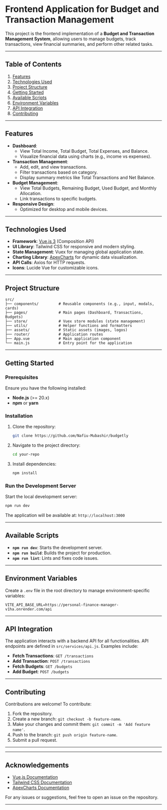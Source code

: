 # **Frontend Application for Budget and Transaction Management**

This project is the frontend implementation of a **Budget and Transaction Management System**, allowing users to manage budgets, track transactions, view financial summaries, and perform other related tasks.

---

## **Table of Contents**
1. [Features](#features)
2. [Technologies Used](#technologies-used)
3. [Project Structure](#project-structure)
4. [Getting Started](#getting-started)
5. [Available Scripts](#available-scripts)
6. [Environment Variables](#environment-variables)
7. [API Integration](#api-integration)
8. [Contributing](#contributing)
<!-- 9. [License](#license) -->

---

## **Features**
- **Dashboard**:
  - View Total Income, Total Budget, Total Expenses, and Balance.
  - Visualize financial data using charts (e.g., income vs expenses).
- **Transaction Management**:
  - Add, edit, and view transactions.
  - Filter transactions based on category.
  - Display summary metrics like Total Transactions and Net Balance.
- **Budget Management**:
  - View Total Budgets, Remaining Budget, Used Budget, and Monthly Allocation.
  - Link transactions to specific budgets.
- **Responsive Design**:
  - Optimized for desktop and mobile devices.

---

## **Technologies Used**
- **Framework**: [Vue.js 3](https://vuejs.org/) (Composition API)
- **UI Library**: Tailwind CSS for responsive and modern styling.
- **State Management**: Vuex for managing global application state.
- **Charting Library**: [ApexCharts](https://apexcharts.com/) for dynamic data visualization.
- **API Calls**: Axios for HTTP requests.
- **Icons**: Lucide Vue for customizable icons.

---

## **Project Structure**
```plaintext
src/
├── components/         # Reusable components (e.g., input, modals, cards)
├── pages/              # Main pages (Dashboard, Transactions, Budgets)
├── store/              # Vuex store modules (state management)
├── utils/              # Helper functions and formatters
├── assets/             # Static assets (images, logos)
├── router/             # Application routes
├── App.vue             # Main application component
└── main.js             # Entry point for the application
```

---

## **Getting Started**

### **Prerequisites**
Ensure you have the following installed:
- **Node.js** (>= 20.x)
- **npm** or **yarn**

### **Installation**
1. Clone the repository:
   ```bash
   git clone https://github.com/Nafiu-Mubashir/budgetly
   ```
2. Navigate to the project directory:
   ```bash
   cd your-repo
   ```
3. Install dependencies:
   ```bash
   npm install
   ```

### **Run the Development Server**
Start the local development server:
```bash
npm run dev
```
The application will be available at: `http://localhost:3000`

---

## **Available Scripts**
- **`npm run dev`**: Starts the development server.
- **`npm run build`**: Builds the project for production.
- **`npm run lint`**: Lints and fixes code issues.

---

## **Environment Variables**
Create a `.env` file in the root directory to manage environment-specific variables:
```plaintext
VITE_API_BASE_URL=https://personal-finance-manager-v1ha.onrender.com/api
```

---

## **API Integration**
The application interacts with a backend API for all functionalities. API endpoints are defined in `src/services/api.js`. Examples include:
- **Fetch Transactions**: `GET /transactions`
- **Add Transaction**: `POST /transactions`
- **Fetch Budgets**: `GET /budgets`
- **Add Budget**: `POST /budgets`

---

## **Contributing**
Contributions are welcome! To contribute:
1. Fork the repository.
2. Create a new branch: `git checkout -b feature-name`.
3. Make your changes and commit them: `git commit -m 'Add feature name'`.
4. Push to the branch: `git push origin feature-name`.
5. Submit a pull request.

---

<!-- ## **License**
This project is licensed under the [MIT License](LICENSE). -->

---

## **Acknowledgements**
- [Vue.js Documentation](https://vuejs.org/)
- [Tailwind CSS Documentation](https://tailwindcss.com/docs)
- [ApexCharts Documentation](https://apexcharts.com/docs/)

For any issues or suggestions, feel free to open an issue on the repository.

--- 